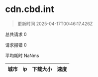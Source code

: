 
  # cdn.cbd.int

  > 更新时间 2025-04-17T00:46:17.426Z
  
  总共请求 0

  请求报错 0

  平均耗时 NaNms

|城市|ip|下载大小|速度|
|-----|----------|---|---|

  